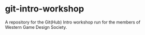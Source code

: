 # git-intro-workshop
A repository for the Git(Hub) Intro workshop run for the members of Western Game Design Society.
